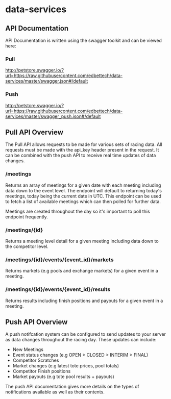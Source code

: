 # data-services

## API Documentation

API Documentation is written using the swagger toolkit and can be viewed here:

### Pull

http://petstore.swagger.io/?url=https://raw.githubusercontent.com/edbettech/data-services/master/swagger.json#/default

### Push

http://petstore.swagger.io/?url=https://raw.githubusercontent.com/edbettech/data-services/master/swagger_push.json#/default

## Pull API Overview

The Pull API allows requests to be made for various sets of racing data. All requests must be made with the api_key header present in the request. It can be combined with the push API to receive real time updates of data changes.

### /meetings

Returns an array of meetings for a given date with each meeting including data down to the event level. The endpoint will default to returning today's meetings, today being the current date in UTC. This endpoint can be used to fetch a list of available meetings which can then polled for further data. 

Meetings are created throughout the day so it's important to poll this endpoint frequently.

### /meetings/{id}

Returns a meeting level detail for a given meeting including data down to the competitor level.

### /meetings/{id}/events/{event_id}/markets

Returns markets (e.g pools and exchange markets) for a given event in a meeting. 

### /meetings/{id}/events/{event_id}/results

Returns results including finish positions and payouts for a given event in a meeting. 

## Push API Overview

A push notifcation system can be configured to send updates to your server as data changes throughout the racing day. These updates can include:

* New Meetings
* Event status changes (e.g OPEN > CLOSED > INTERIM > FINAL)
* Competitor Scratches
* Market changes (e.g latest tote prices, pool totals)
* Competitor Finish positions
* Market payouts (e.g tote pool results + payouts)

The push API documentation gives more details on the types of notifications available as well as their contents.
